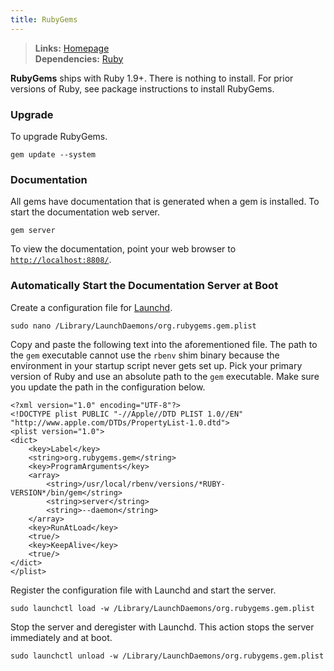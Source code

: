 ```yaml
---
title: RubyGems
---
```



> **Links:** [Homepage](http://rubygems.org/)  
> **Dependencies:** [Ruby](/ruby/)  


**RubyGems** ships with Ruby 1.9+. There is nothing to install. For prior versions of Ruby, see package instructions to install RubyGems.


### Upgrade

To upgrade RubyGems.

	gem update --system


### Documentation

All gems have documentation that is generated when a gem is installed. To start the documentation web server.

	gem server

To view the documentation, point your web browser to [`http://localhost:8808/`](http://localhost:8808/).


### Automatically Start the Documentation Server at Boot

Create a configuration file for [Launchd](http://en.wikipedia.org/wiki/Launchd).

	sudo nano /Library/LaunchDaemons/org.rubygems.gem.plist

Copy and paste the following text into the aforementioned file. The path to the `gem` executable cannot use the `rbenv` shim binary because the environment in your startup script never gets set up. Pick your primary version of Ruby and use an absolute path to the `gem` executable. Make sure you update the path in the configuration below.

	<?xml version="1.0" encoding="UTF-8"?>
	<!DOCTYPE plist PUBLIC "-//Apple//DTD PLIST 1.0//EN" "http://www.apple.com/DTDs/PropertyList-1.0.dtd">
	<plist version="1.0">
	<dict>
		<key>Label</key>
		<string>org.rubygems.gem</string>
		<key>ProgramArguments</key>
		<array>
			<string>/usr/local/rbenv/versions/*RUBY-VERSION*/bin/gem</string>
			<string>server</string>
			<string>--daemon</string>
		</array>
		<key>RunAtLoad</key>
		<true/>
		<key>KeepAlive</key>
		<true/>
	</dict>
	</plist>

Register the configuration file with Launchd and start the server.

	sudo launchctl load -w /Library/LaunchDaemons/org.rubygems.gem.plist

Stop the server and deregister with Launchd. This action stops the server immediately and at boot.

	sudo launchctl unload -w /Library/LaunchDaemons/org.rubygems.gem.plist

